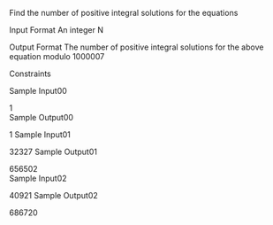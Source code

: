 Find the number of positive integral solutions for the equations

Input Format
An integer N 

Output Format
The number of positive integral solutions for the above equation modulo 1000007

Constraints

Sample Input00

1  
Sample Output00

1
Sample Input01

32327
Sample Output01

656502  
Sample Input02

40921
Sample Output02

686720
